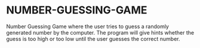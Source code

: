# NUMBER-GUESSING-GAME
 Number Guessing Game where the user tries to guess a randomly generated number by the computer. The program will give hints whether the guess is too high or too low until the user guesses the correct number.
